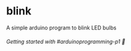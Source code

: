 # blink

A simple arduino program to blink LED bulbs

###### Getting started with #arduinoprogramming-p1 🚀
